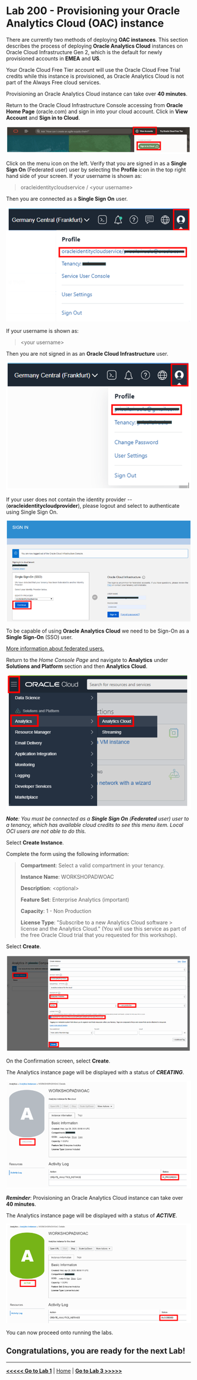 # Lab 200 - Provisioning your Oracle Analytics Cloud (OAC) instance

There are currently two methods of deploying **OAC instances**. This section describes the process of deploying **Oracle Analytics Cloud** instances on Oracle Cloud Infrastructure Gen 2, which is the default for newly provisioned accounts in **EMEA** and **US**.

Your Oracle Cloud Free Tier account will use the Oracle Cloud Free Trial credits while this instance is provisioned, as Oracle Analytics Cloud is
not part of the Always Free cloud services.

Provisioning an Oracle Analytics Cloud instance can take over **40 minutes**.

Return to the Oracle Cloud Infrastructure Console accessing from **Oracle Home Page** (oracle.com) and sign in into your cloud account.
Click in **View Account** and **Sign in to Cloud**.

![Oracle Console SignIn](/images/lab200_1.png)

Click on the menu icon on the left. Verify that you are signed in as a **Single Sign On** (Federated user) user by selecting the **Profile** icon
in the top right hand side of your screen. If your username is shown as:

> oracleidentitycloudservice / \<your username\>
>
Then you are connected as a **Single Sign On** user.

![Federated User](/images/lab200_2.png)

If your username is shown as:

>\<your username\>
>
Then you are not signed in as an **Oracle Cloud Infrastructure** user.

![OCI User](/images/lab200_3.png)

If your user does not contain the identity provider --(**oracleidentitycloudprovider**), please logout and select to authenticate
using Single Sign On.

![Oracle Console SignIn](/images/lab200_4.png)

To be capable of using **Oracle Analytics Cloud** we need to be Sign-On as a **Single Sign-On** (SSO) user.

[More information about federated users.](https://docs.cloud.oracle.com/en-us/iaas/Content/Identity/Tasks/usingscim.htm)

Return to the *Home Console Page* and navigate to **Analytics** under **Solutions and Platform** section and then **Analytics Cloud**.

![Oracle Analytics Console](/images/lab200_5.png)

***Note**: You must be connected as a **Single Sign On** (**Federated** user) user to a tenancy, which has available cloud credits to see this menu
item. Local OCI users are not able to do this.*

Select **Create Instance**.

Complete the form using the following information:

> **Compartment**: Select a valid compartment in your tenancy.
>
>**Instance Name**: WORKSHOPADWOAC
>
>**Description**: \<optional\>
>
>**Feature Set**: Enterprise Analytics (important)
>
>**Capacity**: 1 - Non Production
>
> **License Type**: \"Subscribe to a new Analytics Cloud software > license and the Analytics Cloud.\" (You will use this service as part
> of the free Oracle Cloud trial that you requested for this workshop).

Select **Create**.

![OAC Instance Creation](/images/lab200_6.png)

On the Confirmation screen, select **Create**.

The Analytics instance page will be displayed with a status of ***CREATING***.

![OAC Instance Creating](/images/lab200_7.png)

***Reminder***: Provisioning an Oracle Analytics Cloud instance can take over **40 minutes**.

The Analytics instance page will be displayed with a status of ***ACTIVE***.

![OAC Instance Active](/images/lab200_8.png)

You can now proceed onto running the labs.

## Congratulations, you are ready for the next Lab!

---

[**<<<<< Go to Lab 1**](../Lab1/README.md) | [Home](../README.md) | [**Go to Lab 3 >>>>>**](../Lab3/README.md)